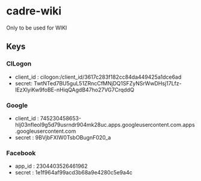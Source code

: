 # cadre-wiki
Only to be used for WIKI

## Keys
### ClLogon
 * client_id : cilogon:/client_id/3617c283f182cc84da449425a1dce6ad
 * secret: TwtNTed7BU5guL51ZRncCfMNjDQ1SFZyNSrWwDHsj17Lfz-lEzXlyiKw9foBE-nHiqQAgdB47ho27VG7CrqddQ

### Google
 * client_id :  745230458653-hlj03nfleol9g5d79usrndr904mk28uc.apps.googleusercontent.com.apps.googleusercontent.com
 * secret : 9BVjbFXIW0TsbOBugnF020_a
 
### Facebook
 * app_id : 2304403526461962
 * secret : 1e1f964af99acd3b68a9e4280c5e9a4c
